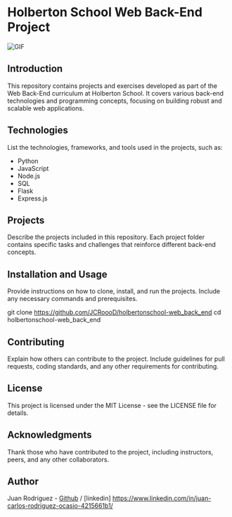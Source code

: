 # Holberton School Web Back-End Project

![GIF](https://media.giphy.com/media/v1.Y2lkPTc5MGI3NjExaHF1cmt6NWQ1aDdlNWhpbTV3Y2ljaDJpbzlxYmhwdXR6NXFkOHVkeiZlcD12MV9pbnRlcm5hbF9naWZfYnlfaWQmY3Q9Zw/hrSFdM4rg8VFpXyz2m/giphy.gif)

## Introduction
This repository contains projects and exercises developed as part of the Web Back-End curriculum at Holberton School. It covers various back-end technologies and programming concepts, focusing on building robust and scalable web applications.

## Technologies
List the technologies, frameworks, and tools used in the projects, such as:
- Python
- JavaScript
- Node.js
- SQL
- Flask
- Express.js

## Projects
Describe the projects included in this repository. Each project folder contains specific tasks and challenges that reinforce different back-end concepts.

## Installation and Usage
Provide instructions on how to clone, install, and run the projects. Include any necessary commands and prerequisites.

git clone https://github.com/JCRoooD/holbertonschool-web_back_end
cd holbertonschool-web_back_end


## Contributing
Explain how others can contribute to the project. Include guidelines for pull requests, coding standards, and any other requirements for contributing.

## License
This project is licensed under the MIT License - see the LICENSE file for details.


## Acknowledgments
Thank those who have contributed to the project, including instructors, peers, and any other collaborators.

## Author
Juan Rodriguez - [Github](https://github.com/JCRoooD) / [linkedin] https://www.linkedin.com/in/juan-carlos-rodriguez-ocasio-4215661b1/
